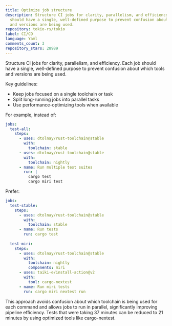 ```yaml
---
title: Optimize job structure
description: Structure CI jobs for clarity, parallelism, and efficiency. Each job
  should have a single, well-defined purpose to prevent confusion about which tools
  and versions are being used.
repository: tokio-rs/tokio
label: CI/CD
language: Yaml
comments_count: 3
repository_stars: 28989
---
```


Structure CI jobs for clarity, parallelism, and efficiency. Each job should have a single, well-defined purpose to prevent confusion about which tools and versions are being used.

Key guidelines:
- Keep jobs focused on a single toolchain or task
- Split long-running jobs into parallel tasks
- Use performance-optimizing tools when available

For example, instead of:
```yaml
jobs:
  test-all:
    steps:
      - uses: dtolnay/rust-toolchain@stable
        with:
          toolchain: stable
      - uses: dtolnay/rust-toolchain@stable
        with:
          toolchain: nightly
      - name: Run multiple test suites
        run: |
          cargo test
          cargo miri test
```

Prefer:
```yaml
jobs:
  test-stable:
    steps:
      - uses: dtolnay/rust-toolchain@stable
        with:
          toolchain: stable
      - name: Run tests
        run: cargo test
        
  test-miri:
    steps:
      - uses: dtolnay/rust-toolchain@stable
        with:
          toolchain: nightly
          components: miri
      - uses: taiki-e/install-action@v2
        with:
          tool: cargo-nextest
      - name: Run miri tests
        run: cargo miri nextest run
```

This approach avoids confusion about which toolchain is being used for each command and allows jobs to run in parallel, significantly improving pipeline efficiency. Tests that were taking 37 minutes can be reduced to 21 minutes by using optimized tools like cargo-nextest.